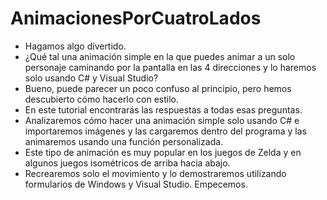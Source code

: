 # AnimacionesPorCuatroLados

- Hagamos algo divertido.
- ¿Qué tal una animación simple en la que puedes animar a un solo personaje caminando por la pantalla en las 4 direcciones y lo haremos solo usando C# y Visual Studio?
- Bueno, puede parecer un poco confuso al principio, pero hemos descubierto cómo hacerlo con estilo.
- En este tutorial encontrarás las respuestas a todas esas preguntas.
- Analizaremos cómo hacer una animación simple solo usando C# e importaremos imágenes y las cargaremos dentro del programa y las animaremos usando una función personalizada.
- Este tipo de animación es muy popular en los juegos de Zelda y en algunos juegos isométricos de arriba hacia abajo.
- Recrearemos solo el movimiento y lo demostraremos utilizando formularios de Windows y Visual Studio. Empecemos.
